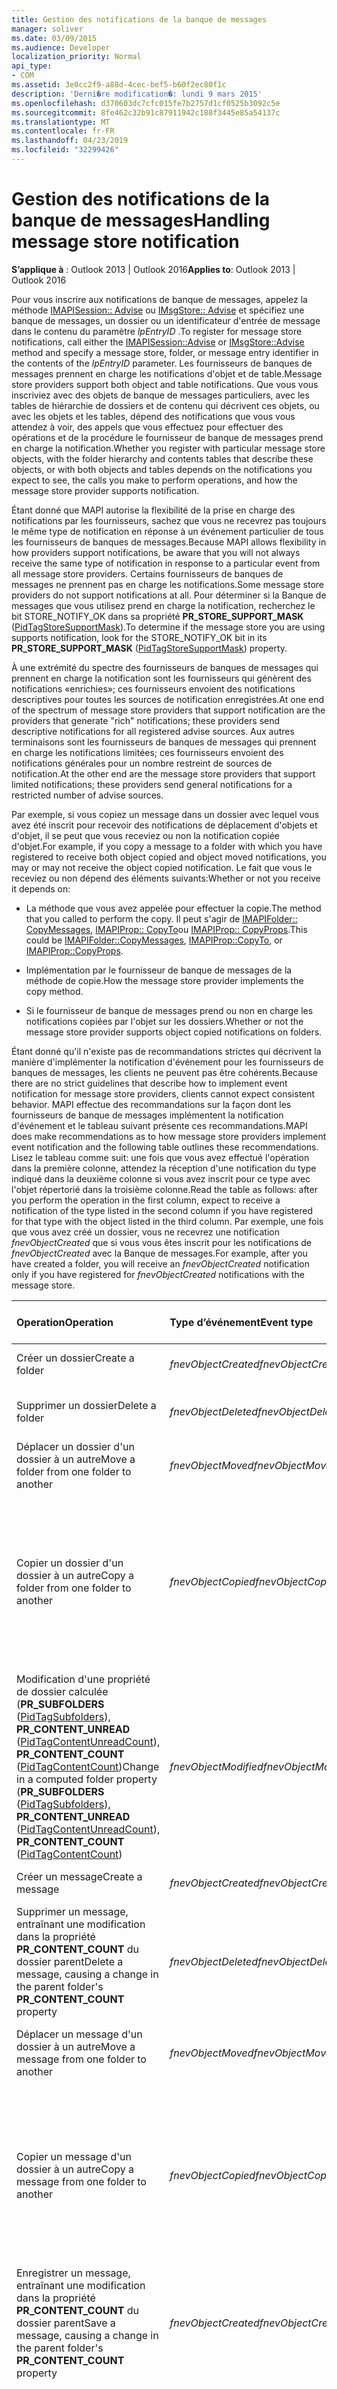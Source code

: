 ```yaml
---
title: Gestion des notifications de la banque de messages
manager: soliver
ms.date: 03/09/2015
ms.audience: Developer
localization_priority: Normal
api_type:
- COM
ms.assetid: 3e0cc2f9-a88d-4cec-bef5-b60f2ec80f1c
description: 'Derni�re modification�: lundi 9 mars 2015'
ms.openlocfilehash: d370603dc7cfc015fe7b2757d1cf0525b3092c5e
ms.sourcegitcommit: 8fe462c32b91c87911942c188f3445e85a54137c
ms.translationtype: MT
ms.contentlocale: fr-FR
ms.lasthandoff: 04/23/2019
ms.locfileid: "32299426"
---
```

# <a name="handling-message-store-notification"></a><span data-ttu-id="18408-103">Gestion des notifications de la banque de messages</span><span class="sxs-lookup"><span data-stu-id="18408-103">Handling message store notification</span></span>
  
<span data-ttu-id="18408-104">**S’applique à** : Outlook 2013 | Outlook 2016</span><span class="sxs-lookup"><span data-stu-id="18408-104">**Applies to**: Outlook 2013 | Outlook 2016</span></span> 
  
<span data-ttu-id="18408-105">Pour vous inscrire aux notifications de banque de messages, appelez la méthode [IMAPISession:: Advise](imapisession-advise.md) ou [IMsgStore:: Advise](imsgstore-advise.md) et spécifiez une banque de messages, un dossier ou un identificateur d'entrée de message dans le contenu du paramètre _lpEntryID_ .</span><span class="sxs-lookup"><span data-stu-id="18408-105">To register for message store notifications, call either the [IMAPISession::Advise](imapisession-advise.md) or [IMsgStore::Advise](imsgstore-advise.md) method and specify a message store, folder, or message entry identifier in the contents of the  _lpEntryID_ parameter.</span></span> <span data-ttu-id="18408-106">Les fournisseurs de banques de messages prennent en charge les notifications d'objet et de table.</span><span class="sxs-lookup"><span data-stu-id="18408-106">Message store providers support both object and table notifications.</span></span> <span data-ttu-id="18408-107">Que vous vous inscriviez avec des objets de banque de messages particuliers, avec les tables de hiérarchie de dossiers et de contenu qui décrivent ces objets, ou avec les objets et les tables, dépend des notifications que vous vous attendez à voir, des appels que vous effectuez pour effectuer des opérations et de la procédure le fournisseur de banque de messages prend en charge la notification.</span><span class="sxs-lookup"><span data-stu-id="18408-107">Whether you register with particular message store objects, with the folder hierarchy and contents tables that describe these objects, or with both objects and tables depends on the notifications you expect to see, the calls you make to perform operations, and how the message store provider supports notification.</span></span> 
  
<span data-ttu-id="18408-108">Étant donné que MAPI autorise la flexibilité de la prise en charge des notifications par les fournisseurs, sachez que vous ne recevrez pas toujours le même type de notification en réponse à un événement particulier de tous les fournisseurs de banques de messages.</span><span class="sxs-lookup"><span data-stu-id="18408-108">Because MAPI allows flexibility in how providers support notifications, be aware that you will not always receive the same type of notification in response to a particular event from all message store providers.</span></span> <span data-ttu-id="18408-109">Certains fournisseurs de banques de messages ne prennent pas en charge les notifications.</span><span class="sxs-lookup"><span data-stu-id="18408-109">Some message store providers do not support notifications at all.</span></span> <span data-ttu-id="18408-110">Pour déterminer si la Banque de messages que vous utilisez prend en charge la notification, recherchez le bit STORE_NOTIFY_OK dans sa propriété **PR_STORE_SUPPORT_MASK** ([PidTagStoreSupportMask](pidtagstoresupportmask-canonical-property.md)).</span><span class="sxs-lookup"><span data-stu-id="18408-110">To determine if the message store you are using supports notification, look for the STORE_NOTIFY_OK bit in its **PR_STORE_SUPPORT_MASK** ([PidTagStoreSupportMask](pidtagstoresupportmask-canonical-property.md)) property.</span></span>
  
<span data-ttu-id="18408-111">À une extrémité du spectre des fournisseurs de banques de messages qui prennent en charge la notification sont les fournisseurs qui génèrent des notifications «enrichies»; ces fournisseurs envoient des notifications descriptives pour toutes les sources de notification enregistrées.</span><span class="sxs-lookup"><span data-stu-id="18408-111">At one end of the spectrum of message store providers that support notification are the providers that generate "rich" notifications; these providers send descriptive notifications for all registered advise sources.</span></span> <span data-ttu-id="18408-112">Aux autres terminaisons sont les fournisseurs de banques de messages qui prennent en charge les notifications limitées; ces fournisseurs envoient des notifications générales pour un nombre restreint de sources de notification.</span><span class="sxs-lookup"><span data-stu-id="18408-112">At the other end are the message store providers that support limited notifications; these providers send general notifications for a restricted number of advise sources.</span></span> 
  
<span data-ttu-id="18408-113">Par exemple, si vous copiez un message dans un dossier avec lequel vous avez été inscrit pour recevoir des notifications de déplacement d'objets et d'objet, il se peut que vous receviez ou non la notification copiée d'objet.</span><span class="sxs-lookup"><span data-stu-id="18408-113">For example, if you copy a message to a folder with which you have registered to receive both object copied and object moved notifications, you may or may not receive the object copied notification.</span></span> <span data-ttu-id="18408-114">Le fait que vous le receviez ou non dépend des éléments suivants:</span><span class="sxs-lookup"><span data-stu-id="18408-114">Whether or not you receive it depends on:</span></span>
  
- <span data-ttu-id="18408-115">La méthode que vous avez appelée pour effectuer la copie.</span><span class="sxs-lookup"><span data-stu-id="18408-115">The method that you called to perform the copy.</span></span> <span data-ttu-id="18408-116">Il peut s'agir de [IMAPIFolder:: CopyMessages](imapifolder-copymessages.md), [IMAPIProp:: CopyTo](imapiprop-copyto.md)ou [IMAPIProp:: CopyProps](imapiprop-copyprops.md).</span><span class="sxs-lookup"><span data-stu-id="18408-116">This could be [IMAPIFolder::CopyMessages](imapifolder-copymessages.md), [IMAPIProp::CopyTo](imapiprop-copyto.md), or [IMAPIProp::CopyProps](imapiprop-copyprops.md).</span></span>
    
- <span data-ttu-id="18408-117">Implémentation par le fournisseur de banque de messages de la méthode de copie.</span><span class="sxs-lookup"><span data-stu-id="18408-117">How the message store provider implements the copy method.</span></span>
    
- <span data-ttu-id="18408-118">Si le fournisseur de banque de messages prend ou non en charge les notifications copiées par l'objet sur les dossiers.</span><span class="sxs-lookup"><span data-stu-id="18408-118">Whether or not the message store provider supports object copied notifications on folders.</span></span>
    
<span data-ttu-id="18408-119">Étant donné qu'il n'existe pas de recommandations strictes qui décrivent la manière d'implémenter la notification d'événement pour les fournisseurs de banques de messages, les clients ne peuvent pas être cohérents.</span><span class="sxs-lookup"><span data-stu-id="18408-119">Because there are no strict guidelines that describe how to implement event notification for message store providers, clients cannot expect consistent behavior.</span></span> <span data-ttu-id="18408-120">MAPI effectue des recommandations sur la façon dont les fournisseurs de banque de messages implémentent la notification d'événement et le tableau suivant présente ces recommandations.</span><span class="sxs-lookup"><span data-stu-id="18408-120">MAPI does make recommendations as to how message store providers implement event notification and the following table outlines these recommendations.</span></span> <span data-ttu-id="18408-121">Lisez le tableau comme suit: une fois que vous avez effectué l'opération dans la première colonne, attendez la réception d'une notification du type indiqué dans la deuxième colonne si vous avez inscrit pour ce type avec l'objet répertorié dans la troisième colonne.</span><span class="sxs-lookup"><span data-stu-id="18408-121">Read the table as follows: after you perform the operation in the first column, expect to receive a notification of the type listed in the second column if you have registered for that type with the object listed in the third column.</span></span> <span data-ttu-id="18408-122">Par exemple, une fois que vous avez créé un dossier, vous ne recevrez une notification _fnevObjectCreated_ que si vous vous êtes inscrit pour les notifications de _fnevObjectCreated_ avec la Banque de messages.</span><span class="sxs-lookup"><span data-stu-id="18408-122">For example, after you have created a folder, you will receive an  _fnevObjectCreated_ notification only if you have registered for  _fnevObjectCreated_ notifications with the message store.</span></span> 
  
|<span data-ttu-id="18408-123">**Operation**</span><span class="sxs-lookup"><span data-stu-id="18408-123">**Operation**</span></span>|<span data-ttu-id="18408-124">**Type d’événement**</span><span class="sxs-lookup"><span data-stu-id="18408-124">**Event type**</span></span>|<span data-ttu-id="18408-125">**Source de notification**</span><span class="sxs-lookup"><span data-stu-id="18408-125">**Advise source**</span></span>|
|:-----|:-----|:-----|
|<span data-ttu-id="18408-126">Créer un dossier</span><span class="sxs-lookup"><span data-stu-id="18408-126">Create a folder</span></span>  <br/> | <span data-ttu-id="18408-127">_fnevObjectCreated_</span><span class="sxs-lookup"><span data-stu-id="18408-127">_fnevObjectCreated_</span></span> <br/> |<span data-ttu-id="18408-128">Banque de messages</span><span class="sxs-lookup"><span data-stu-id="18408-128">Message store</span></span>  <br/> |
|<span data-ttu-id="18408-129">Supprimer un dossier</span><span class="sxs-lookup"><span data-stu-id="18408-129">Delete a folder</span></span>  <br/> | <span data-ttu-id="18408-130">_fnevObjectDeleted_</span><span class="sxs-lookup"><span data-stu-id="18408-130">_fnevObjectDeleted_</span></span> <br/> |<span data-ttu-id="18408-131">Dossier supprimé de la Banque de messages</span><span class="sxs-lookup"><span data-stu-id="18408-131">Message store Deleted folder</span></span>  <br/> |
|<span data-ttu-id="18408-132">Déplacer un dossier d'un dossier à un autre</span><span class="sxs-lookup"><span data-stu-id="18408-132">Move a folder from one folder to another</span></span>  <br/> | <span data-ttu-id="18408-133">_fnevObjectMoved_</span><span class="sxs-lookup"><span data-stu-id="18408-133">_fnevObjectMoved_</span></span> <br/> |<span data-ttu-id="18408-134">Dossier déplacé dans la Banque de messages</span><span class="sxs-lookup"><span data-stu-id="18408-134">Message store Moved folder</span></span>  <br/> |
|<span data-ttu-id="18408-135">Copier un dossier d'un dossier à un autre</span><span class="sxs-lookup"><span data-stu-id="18408-135">Copy a folder from one folder to another</span></span>  <br/> | <span data-ttu-id="18408-136">_fnevObjectCopied_</span><span class="sxs-lookup"><span data-stu-id="18408-136">_fnevObjectCopied_</span></span> <br/> |<span data-ttu-id="18408-137">Banque de messages et dossier copié (aucune notification _fnevObjectCreated_ envoyée pour la nouvelle copie du dossier)</span><span class="sxs-lookup"><span data-stu-id="18408-137">Message store and copied folder (no  _fnevObjectCreated_ notification sent for the new copy of the folder)</span></span>  <br/> |
|<span data-ttu-id="18408-138">Modification d'une propriété de dossier calculée (**PR_SUBFOLDERS** ([PidTagSubfolders](pidtagsubfolders-canonical-property.md)), **PR_CONTENT_UNREAD** ([PidTagContentUnreadCount](pidtagcontentunreadcount-canonical-property.md)), **PR_CONTENT_COUNT** ([PidTagContentCount](pidtagcontentcount-canonical-property.md))</span><span class="sxs-lookup"><span data-stu-id="18408-138">Change in a computed folder property (**PR_SUBFOLDERS** ([PidTagSubfolders](pidtagsubfolders-canonical-property.md)), **PR_CONTENT_UNREAD** ([PidTagContentUnreadCount](pidtagcontentunreadcount-canonical-property.md)), **PR_CONTENT_COUNT** ([PidTagContentCount](pidtagcontentcount-canonical-property.md))</span></span>  <br/> | <span data-ttu-id="18408-139">_fnevObjectModified_</span><span class="sxs-lookup"><span data-stu-id="18408-139">_fnevObjectModified_</span></span> <br/> |<span data-ttu-id="18408-140">Dossier de la Banque de messages modifiée (aucune notification au dossier parent)</span><span class="sxs-lookup"><span data-stu-id="18408-140">Message store Changed folder (No notification to parent folder)</span></span>  <br/> |
|<span data-ttu-id="18408-141">Créer un message</span><span class="sxs-lookup"><span data-stu-id="18408-141">Create a message</span></span>  <br/> | <span data-ttu-id="18408-142">_fnevObjectCreated_</span><span class="sxs-lookup"><span data-stu-id="18408-142">_fnevObjectCreated_</span></span> <br/> |<span data-ttu-id="18408-143">Banque de messages</span><span class="sxs-lookup"><span data-stu-id="18408-143">Message store</span></span>  <br/> |
|<span data-ttu-id="18408-144">Supprimer un message, entraînant une modification dans la propriété **PR_CONTENT_COUNT** du dossier parent</span><span class="sxs-lookup"><span data-stu-id="18408-144">Delete a message, causing a change in the parent folder's **PR_CONTENT_COUNT** property</span></span>  <br/> | <span data-ttu-id="18408-145">_fnevObjectDeleted_</span><span class="sxs-lookup"><span data-stu-id="18408-145">_fnevObjectDeleted_</span></span> <br/> |<span data-ttu-id="18408-146">Message de magasin de messages supprimé</span><span class="sxs-lookup"><span data-stu-id="18408-146">Message store Deleted message</span></span>  <br/> |
|<span data-ttu-id="18408-147">Déplacer un message d'un dossier à un autre</span><span class="sxs-lookup"><span data-stu-id="18408-147">Move a message from one folder to another</span></span>  <br/> | <span data-ttu-id="18408-148">_fnevObjectMoved_</span><span class="sxs-lookup"><span data-stu-id="18408-148">_fnevObjectMoved_</span></span> <br/> |<span data-ttu-id="18408-149">Message déplacé de banque de messages</span><span class="sxs-lookup"><span data-stu-id="18408-149">Message store Moved message</span></span>  <br/> |
|<span data-ttu-id="18408-150">Copier un message d'un dossier à un autre</span><span class="sxs-lookup"><span data-stu-id="18408-150">Copy a message from one folder to another</span></span>  <br/> | <span data-ttu-id="18408-151">_fnevObjectCopied_</span><span class="sxs-lookup"><span data-stu-id="18408-151">_fnevObjectCopied_</span></span> <br/> |<span data-ttu-id="18408-152">Message copié de la Banque de messages (aucune notification _fnevObjectCreated_ pour la nouvelle copie du message)</span><span class="sxs-lookup"><span data-stu-id="18408-152">Message store Copied message (No  _fnevObjectCreated_ notification for new copy of the message)</span></span>  <br/> |
|<span data-ttu-id="18408-153">Enregistrer un message, entraînant une modification dans la propriété **PR_CONTENT_COUNT** du dossier parent</span><span class="sxs-lookup"><span data-stu-id="18408-153">Save a message, causing a change in the parent folder's **PR_CONTENT_COUNT** property</span></span>  <br/> | <span data-ttu-id="18408-154">_fnevObjectCreated_</span><span class="sxs-lookup"><span data-stu-id="18408-154">_fnevObjectCreated_</span></span> <br/> |<span data-ttu-id="18408-155">Banque de messages lors du premier enregistrement uniquement</span><span class="sxs-lookup"><span data-stu-id="18408-155">Message store on first save only</span></span>  <br/> |
|<span data-ttu-id="18408-156">Enregistrer un message</span><span class="sxs-lookup"><span data-stu-id="18408-156">Save a message</span></span>  <br/> | <span data-ttu-id="18408-157">_fnevObjectModified_</span><span class="sxs-lookup"><span data-stu-id="18408-157">_fnevObjectModified_</span></span> <br/> |<span data-ttu-id="18408-158">Banque de messages lors des enregistrements après le premier message enregistrement modifié (aucune notification au dossier parent)</span><span class="sxs-lookup"><span data-stu-id="18408-158">Message store on saves after the first save Changed message (No notification to parent folder)</span></span>  <br/> |
|<span data-ttu-id="18408-159">Effectuer une opération de recherche</span><span class="sxs-lookup"><span data-stu-id="18408-159">Complete a search operation</span></span>  <br/> | <span data-ttu-id="18408-160">_fnevSearchComplete_</span><span class="sxs-lookup"><span data-stu-id="18408-160">_fnevSearchComplete_</span></span> <br/> |<span data-ttu-id="18408-161">Dossier de recherche de banque de messages</span><span class="sxs-lookup"><span data-stu-id="18408-161">Message store Search folder</span></span>  <br/> |
|<span data-ttu-id="18408-162">Nouveau message</span><span class="sxs-lookup"><span data-stu-id="18408-162">New message</span></span>  <br/> | <span data-ttu-id="18408-163">_fnevNewMail_</span><span class="sxs-lookup"><span data-stu-id="18408-163">_fnevNewMail_</span></span> <br/> |<span data-ttu-id="18408-164">Banque de messages</span><span class="sxs-lookup"><span data-stu-id="18408-164">Message store</span></span>  <br/> |
   
> [!NOTE]
> <span data-ttu-id="18408-165">Lorsque vous recevez une notification de modification d'objet, n'oubliez pas que la partie de tableau de la balise de propriété de la structure [OBJECT_NOTIFICATION](object_notification.md) vers laquelle pointe le paramètre _lpNotifications_ dans l'appel **OnNotify** peut être null ou non.</span><span class="sxs-lookup"><span data-stu-id="18408-165">When you receive an object modified notification, remember that the property tag array portion of the [OBJECT_NOTIFICATION](object_notification.md) structure pointed to by the  _lpNotifications_ parameter in the **OnNotify** call may or may not be NULL.</span></span> <span data-ttu-id="18408-166">Les fournisseurs de banque de messages ne sont pas requis pour insérer des informations de propriété dans ce tableau, et la plupart ne le font pas.</span><span class="sxs-lookup"><span data-stu-id="18408-166">Message store providers are not required to insert property information in this array and most do not.</span></span> <span data-ttu-id="18408-167">Assurez-vous que votre méthode **OnNotify** peut gérer le cas où le pointeur _lpPropTagArray_ est null.</span><span class="sxs-lookup"><span data-stu-id="18408-167">Make sure your **OnNotify** method can handle the case where the  _lpPropTagArray_ pointer is NULL.</span></span> 
  
<span data-ttu-id="18408-168">Pour la plupart, si ce n'est pas toutes les notifications d'objet, mettez à jour l'affichage du dossier ou des dossiers affectés.</span><span class="sxs-lookup"><span data-stu-id="18408-168">For most, if not all object notifications, update the view of the affected folder or folders.</span></span>
  

